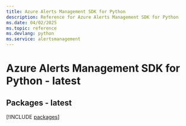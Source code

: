 ```yaml
---
title: Azure Alerts Management SDK for Python
description: Reference for Azure Alerts Management SDK for Python
ms.date: 04/02/2025
ms.topic: reference
ms.devlang: python
ms.service: alertsmanagement
---
```

# Azure Alerts Management SDK for Python - latest
## Packages - latest
[!INCLUDE [packages](alerts-management-index.md)]